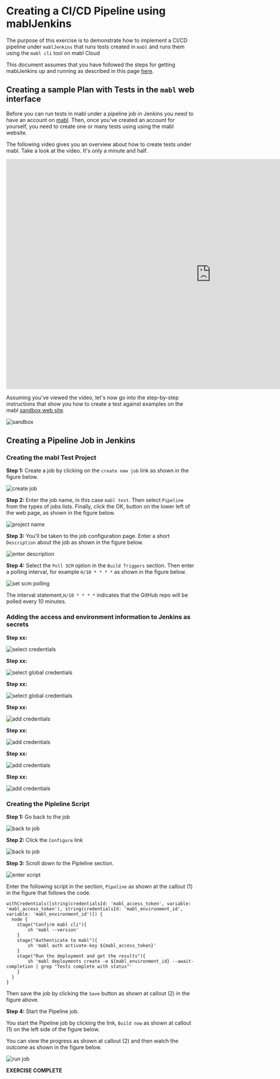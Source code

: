 # Creating a CI/CD Pipeline using mablJenkins

The purpose of this exercise is to demonstrate how to implement a CI/CD
pipeline under `mablJenkins` that runs tests created in `mabl` and runs them using the `mabl cli` tool on mabl Cloud

This document assumes that you have followed the steps for getting mablJenkins up and running as
described in this page [here](README.md).

## Creating a sample Plan with Tests in the `mabl` web interface
Before you can run tests in mabl under a pipeline job in Jenkins you need to have an account on [mabl](https://www.mabl.com). Then, once you've created an account for yourself, you need to create one or many tests using using the mabl website.

The following video gives you an overview about how to create tests under mabl. Take a look at the video. It's only a minute and half.

<iframe width="1093" height="615" src="https://www.youtube.com/embed/pbM8nXYEclM" frameborder="0" allow="accelerometer; autoplay; encrypted-media; gyroscope; picture-in-picture" allowfullscreen></iframe>

Assuming you've viewed the video, let's now go into the step-by-step instructions that show you how to create a test against examples on the mabl [sandbox web site](https://sandbox.mabl.com/).

![sandbox](images/sandbox.png)

## Creating a Pipeline Job in Jenkins


### Creating the mabl Test Project

**Step 1:** Create a job by clicking on the `create new job` link as shown in the figure below.

![create job](images/create-job.png)

**Step 2:** Enter the job name, in this case `mabl test`. Then select `Pipeline` from the types of jobs lists. 
Finally, click the OK, button on the lower left of the web page, as shown in the figure below.

![project name](images/enter-project.png)

**Step 3:** You'll be taken to the job configuration page. Enter a short `Description` about the job as 
shown in the figure below.

![enter description](images/jenkins-description.png)

**Step 4:** Select the `Poll SCM` option in the `Build Triggers` section. Then enter a polling
 interval, for example `H/10 * * * *` as shown in the figure below.

![set scm polling](images/set-polling.png)

The interval statement,`H/10 * * * *` indicates that the GitHub repo will be polled every 10 minutes.

### Adding the access and environment information to Jenkins as secrets

**Step xx:**

![select credentials](images/select-credentials.png)

**Step xx:**

![select global credentials](images/select-global-credentials.png)

**Step xx:**

![select global credentials](images/select-jenkins.png)

**Step xx:**

![add credentials](images/add-credentials.png)

**Step xx:**

![add credentials](images/add-credentials-02.png)

**Step xx:**

![add credentials](images/add-secret-01.png)

**Step xx:**

![add credentials](images/add-secret-02.png)

### Creating the Pipleline Script

**Step 1:** Go back to the job

![back to job](images/access-project.png)

**Step 2:** Click the `Configure` link

![back to job](images/access-configure-proj.png)

**Step 3:** Scroll down to the Pipleline section.

![enter script](images/jenkins-script.jpg)

Enter the following script in the section, `Pipeline` as shown at the callout (1) in the figure that follows the code.

```
withCredentials([string(credentialsId: 'mabl_access_token', variable: 'mabl_access_token'), string(credentialsId: 'mabl_environment_id', variable: 'mabl_environment_id')]) {
  node {
    stage("Confirm mabl cli"){
        sh 'mabl --version'
    }
    stage("Authenticate to mabl"){
        sh 'mabl auth activate-key ${mabl_access_token}'
    }
    stage("Run the deployment and get the results"){
        sh 'mabl deployments create -e ${mabl_environment_id} --await-completion | grep "Tests complete with status"'
    }
  }
}
```


Then save the job by clicking the `Save` button as shown at callout (2) in the figure above.

**Step 4:**  Start the Pipeline job.

You start the Pipeline job by clicking the link, `Build now` as shown at callout (1) on the left side of the figure below.
 
You can view the progress as shown at callout (2) and then watch the outcome as shown in the figure below.

![run job](images/build-project.png)



**EXERCISE COMPLETE**